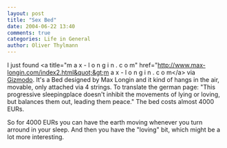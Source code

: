 ```yaml
---
layout: post
title: "Sex Bed"
date: 2004-06-22 13:40
comments: true
categories: Life in General
author: Oliver Thylmann
---
```



I just found &lt;a title=&quot;m a x - l o n g i n . c o m&quot; href=&quot;http://www.max-longin.com/index2.html&quot;&gt;m a x - l o n g i n . c o m&lt;/a&gt; via [Gizmodo](http://www.gizmodo.com/). It's a Bed designed by Max Longin and it kind of hangs in the air, movable, only attached via 4 strings. To translate the german page: &quot;This progressive sleepingplace doesn't inhibit the movements of lying or loving, but balances them out, leading them peace.&quot; The bed costs almost 4000 EURs.

So for 4000 EURs you can have the earth moving whenever you turn arround in your sleep. And then you have the &quot;loving&quot; bit, which might be a lot more interesting.

